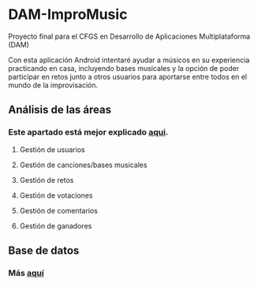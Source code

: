 # DAM-ImproMusic

Proyecto final para el CFGS en Desarrollo de Aplicaciones Multiplataforma (DAM)

Con esta aplicación Android intentaré ayudar a músicos en su experiencia practicando en casa, incluyendo bases musicales y la opción de poder
participar en retos junto a otros usuarios para aportarse entre todos en el mundo de la improvisación.

## Análisis de las áreas

### Este apartado está mejor explicado [aqui](Abril.md).

1. Gestión de usuarios

2. Gestión de canciones/bases musicales

3. Gestión de retos

4. Gestión de votaciones

5. Gestión de comentarios

6. Gestión de ganadores

## Base de datos

### Más [aquí](Abril.md#modelo-entidad-relación-de-mi-proyecto)

